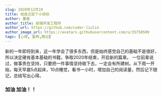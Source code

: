 ```yaml
---
slug: 2020年12月19
title: 给自己定个小目标
author: 墨痕
author_title: 前端开发工程师
author_url: https://github.com/coder-liulin
author_image_url: https://avatars.githubusercontent.com/u/35750509
tags: [心得, 星桦,随记]
---
```


新的一年即将到来，这一年学会了很多东西，但是始终感觉自己的基础不是很好，所以决定硬肯基本基础的书籍，争取2020年结束，开启新的篇章。
一位前辈说过，做事贵在坚持，只要把一件事情坚持做下去，一定会有所建树。从下周一开始，每天早晨5点起床，10点睡觉，看书一小时，增加自己的阅读量，然后记下随记，总结写出心得。

### 加油  加油！！